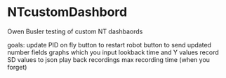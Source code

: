 # NTcustomDashbord
Owen Busler testing of custom NT dashbaords

goals:
update PID on fly
button to restart robot
button to send updated number fields
graphs which you input lookback time and Y values
record SD values to json
play back recordings
max recording time (when you forget)
